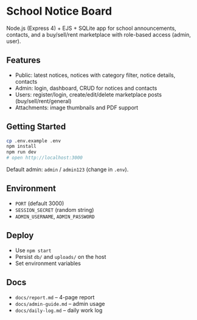 # School Notice Board

Node.js (Express 4) + EJS + SQLite app for school announcements, contacts, and a buy/sell/rent marketplace with role-based access (admin, user).

## Features
- Public: latest notices, notices with category filter, notice details, contacts
- Admin: login, dashboard, CRUD for notices and contacts
- Users: register/login, create/edit/delete marketplace posts (buy/sell/rent/general)
- Attachments: image thumbnails and PDF support

## Getting Started
```bash
cp .env.example .env
npm install
npm run dev
# open http://localhost:3000
```
Default admin: `admin` / `admin123` (change in `.env`).

## Environment
- `PORT` (default 3000)
- `SESSION_SECRET` (random string)
- `ADMIN_USERNAME`, `ADMIN_PASSWORD`

## Deploy
- Use `npm start`
- Persist `db/` and `uploads/` on the host
- Set environment variables

## Docs
- `docs/report.md` – 4-page report
- `docs/admin-guide.md` – admin usage
- `docs/daily-log.md` – daily work log
